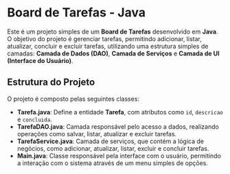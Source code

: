 # Board de Tarefas - Java

Este é um projeto simples de um **Board de Tarefas** desenvolvido em **Java**. O objetivo do projeto é gerenciar tarefas, permitindo adicionar, listar, atualizar, concluir e excluir tarefas, utilizando uma estrutura simples de camadas: **Camada de Dados (DAO)**, **Camada de Serviços** e **Camada de UI (Interface do Usuário)**.

## Estrutura do Projeto

O projeto é composto pelas seguintes classes:

- **Tarefa.java**: Define a entidade **Tarefa**, com atributos como `id`, `descricao` e `concluida`.
- **TarefaDAO.java**: Camada responsável pelo acesso a dados, realizando operações como salvar, listar, atualizar e excluir tarefas.
- **TarefaService.java**: Camada de serviços, que contém a lógica de negócios, como adicionar, atualizar, listar, excluir e concluir tarefas.
- **Main.java**: Classe responsável pela interface com o usuário, permitindo a interação com o sistema através de um menu simples de opções.
